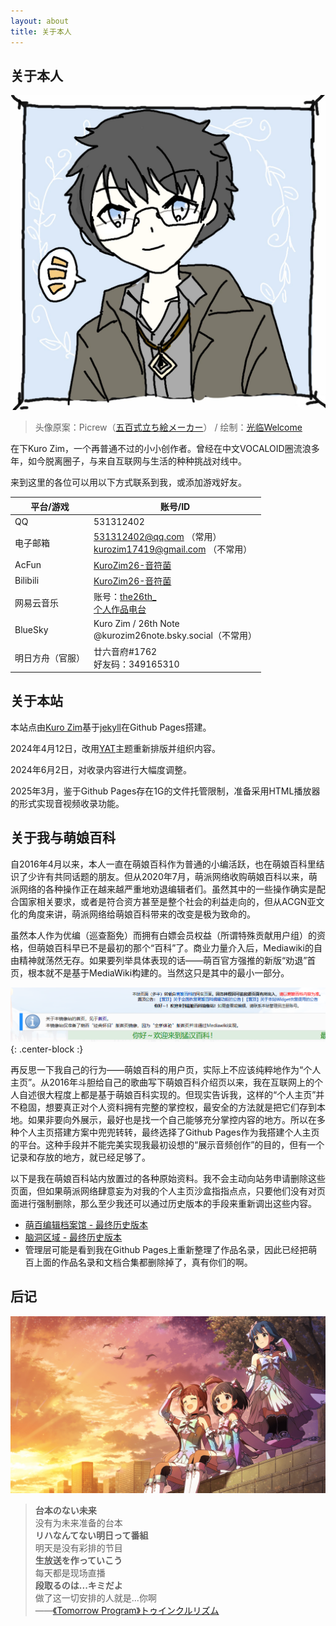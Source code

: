 ```yaml
---
layout: about
title: 关于本人
---
```


## 关于本人

![NewHead](/assets/images/NewHead.jpeg)

> 头像原案：Picrew（[五百式立ち絵メーカー](https://picrew.me/ja/image_maker/625876)） / 绘制：[光临Welcome](https://www.acfun.cn/u/69794016)

在下Kuro Zim，一个再普通不过的小小创作者。曾经在中文VOCALOID圈流浪多年，如今脱离圈子，与来自互联网与生活的种种挑战对线中。

来到这里的各位可以用以下方式联系到我，或添加游戏好友。

| 平台/游戏        | 账号/ID                                                      |
| ---------------- | ------------------------------------------------------------ |
| QQ               | 531312402                                                    |
| 电子邮箱         | 531312402@qq.com （常用）<br/>kurozim17419@gmail.com （不常用） |
| AcFun            | [KuroZim26-音符菌](https://www.acfun.cn/u/30346233)          |
| Bilibili         | [KuroZim26-音符菌](https://space.bilibili.com/16228948)      |
| 网易云音乐       | 账号：[the26th_](https://music.163.com/#/user/home?id=12948713601)<br>[个人作品电台](https://music.163.com/djradio?id=1218998615) |
| BlueSky          | Kuro Zim / 26th Note<br/>@kurozim26note.bsky.social（不常用） |
| 明日方舟（官服） | 廿六音府#1762<br/>好友码：349165310                          |

## 关于本站

本站点由[Kuro Zim](https://www.acfun.cn/u/30346233)基于[jekyll](https://github.com/jekyll/jekyll)在Github Pages搭建。

2024年4月12日，改用[YAT](https://github.com/jeffreytse/jekyll-theme-yat)主题重新排版并组织内容。

2024年6月2日，对收录内容进行大幅度调整。

2025年3月，鉴于Github Pages存在1G的文件托管限制，准备采用HTML播放器的形式实现音视频收录功能。

## 关于我与萌娘百科

自2016年4月以来，本人一直在萌娘百科作为普通的小编活跃，也在萌娘百科里结识了少许有共同话题的朋友。但从2020年7月，萌派网络收购萌娘百科以来，萌派网络的各种操作正在越来越严重地劝退编辑者们。虽然其中的一些操作确实是配合国家相关要求，或者是符合资方甚至是整个社会的利益走向的，但从ACGN亚文化的角度来讲，萌派网络给萌娘百科带来的改变是极为致命的。

虽然本人作为优编（巡查豁免）而拥有白嫖会员权益（所谓特殊贡献用户组）的资格，但萌娘百科早已不是最初的那个“百科”了。商业力量介入后，Mediawiki的自由精神就荡然无存。如果要列举具体表现的话——萌百官方强推的新版“劝退”首页，根本就不是基于MediaWiki构建的。当然这只是其中的最小一部分。

![](/assets/images/mgpdmirror.png){: .center-block :}

再反思一下我自己的行为——萌娘百科的用户页，实际上不应该纯粹地作为“个人主页”。从2016年斗胆给自己的歌曲写下萌娘百科介绍页以来，我在互联网上的个人自述很大程度上都是基于萌娘百科实现的。但现实告诉我，这样的“个人主页”并不稳固，想要真正对个人资料拥有完整的掌控权，最安全的方法就是把它们存到本地。如果非要向外展示，最好也是找一个自己能够充分掌控内容的地方。所以在多种个人主页搭建方案中兜兜转转，最终选择了Github Pages作为我搭建个人主页的平台。这种手段并不能完美实现我最初设想的“展示音频创作”的目的，但有一个记录和存放的地方，就已经足够了。

以下是我在萌娘百科站内放置过的各种原始资料。我不会主动向站务申请删除这些页面，但如果萌派网络肆意妄为对我的个人主页沙盒指指点点，只要他们没有对页面进行强制删除，那么至少我还可以通过历史版本的手段来重新调出这些内容。

* [萌百编辑档案馆 - 最终历史版本](https://zh.moegirl.org.cn/index.php?title=User:T.E.Zimmern/萌百编辑档案馆&oldid=6127797)
* [脑洞区域 - 最终历史版本](https://zh.moegirl.org.cn/index.php?title=User:T.E.Zimmern/%E8%84%91%E6%B4%9E%E5%8C%BA%E5%9F%9F&oldid=6983787_)
* 管理层可能是看到我在Github Pages上重新整理了作品名录，因此已经把萌百上面的作品名录和文档合集都删除掉了，真有你们的啊。

## 后记

![这是图片](/assets/images/AshitaENoProgram.png "Tomorrow Program")

>**台本のない未来**<br>没有为未来准备的台本<br>**リハなんてない明日って番組**<br>明天是没有彩排的节目<br>**生放送を作っていこう**<br>每天都是现场直播<br>**段取るのは...キミだよ**<br>做了这一切安排的人就是...你啊<br>——[《Tomorrow Program》トゥインクルリズム](https://music.163.com/#/song?id=549309012)
